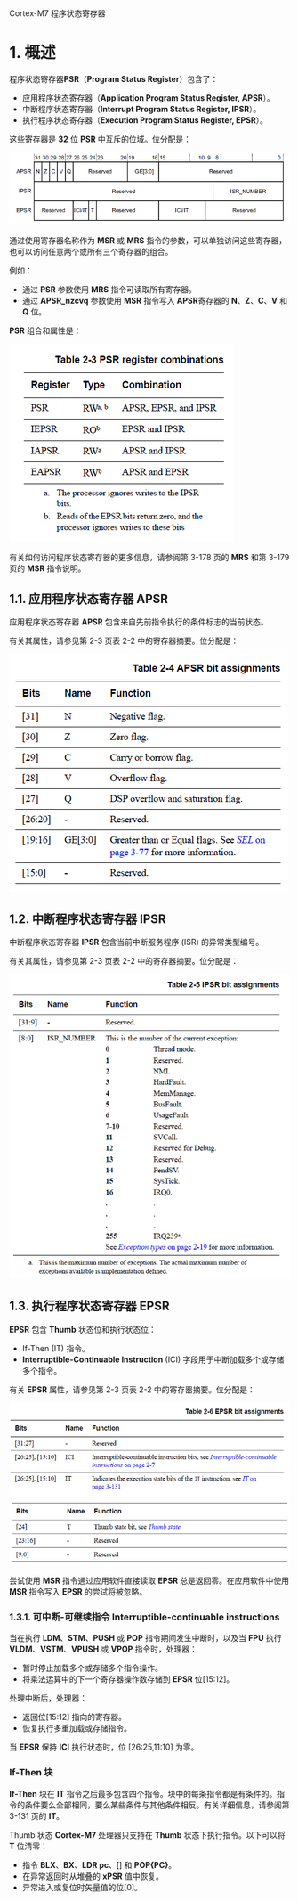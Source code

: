 <section id="title">Cortex-M7 程序状态寄存器</section>

# 1. 概述

程序状态寄存器**PSR**（**Program Status Register**）包含了：

* 应用程序状态寄存器（**Application Program Status Register, APSR**）。
* 中断程序状态寄存器（**Interrupt Program Status Register, IPSR**）。
* 执行程序状态寄存器（**Execution Program Status Register, EPSR**）。

这些寄存器是 **32** 位 **PSR** 中互斥的位域。位分配是：

![](psr_figure_1.png)

通过使用寄存器名称作为 **MSR** 或 **MRS** 指令的参数，可以单独访问这些寄存器，也可以访问任意两个或所有三个寄存器的组合。

例如：

* 通过 **PSR** 参数使用 **MRS** 指令可读取所有寄存器。
* 通过 **APSR_nzcvq** 参数使用 **MSR** 指令写入 **APSR**寄存器的 **N**、**Z**、**C**、**V** 和 **Q** 位。

**PSR** 组合和属性是：

![Table2-3](Table2-3.png)

有关如何访问程序状态寄存器的更多信息，请参阅第 3-178 页的 **MRS** 和第 3-179 页的 **MSR** 指令说明。

## 1.1. 应用程序状态寄存器 APSR

应用程序状态寄存器 **APSR** 包含来自先前指令执行的条件标志的当前状态。

有关其属性，请参见第 2-3 页表 2-2 中的寄存器摘要。位分配是：

![Table2-4](Table2-4.png)

## 1.2. 中断程序状态寄存器 IPSR

中断程序状态寄存器 **IPSR** 包含当前中断服务程序 (ISR) 的异常类型编号。

有关其属性，请参见第 2-3 页表 2-2 中的寄存器摘要。位分配是：

![Table2-5](Table2-5.png)

## 1.3. 执行程序状态寄存器 **EPSR**

**EPSR** 包含 **Thumb** 状态位和执行状态位：

* If-Then (IT) 指令。
* **Interruptible-Continuable Instruction** (ICI) 字段用于中断加载多个或存储多个指令。

有关 **EPSR** 属性，请参见第 2-3 页表 2-2 中的寄存器摘要。位分配是：

![](Table2-6A.png)
![](Table2-6B.png)

尝试使用 **MSR** 指令通过应用软件直接读取 **EPSR** 总是返回零。在应用软件中使用 **MSR** 指令写入 **EPSR** 的尝试将被忽略。

### 1.3.1. 可中断-可继续指令 Interruptible-continuable instructions

当在执行 **LDM**、**STM**、**PUSH** 或 **POP** 指令期间发生中断时，以及当 **FPU** 执行 **VLDM**、**VSTM**、**VPUSH** 或 **VPOP** 指令时，处理器：

* 暂时停止加载多个或存储多个指令操作。
* 将乘法运算中的下一个寄存器操作数存储到 **EPSR** 位[15:12]。

处理中断后，处理器：

* 返回位[15:12] 指向的寄存器。
* 恢复执行多重加载或存储指令。

当 **EPSR** 保持 **ICI** 执行状态时，位 [26:25,11:10] 为零。

### If-Then 块

**If-Then** 块在 **IT** 指令之后最多包含四个指令。块中的每条指令都是有条件的。指令的条件要么全部相同，要么某些条件与其他条件相反。有关详细信息，请参阅第 3-131 页的 **IT**。

Thumb 状态 **Cortex-M7** 处理器只支持在 **Thumb** 状态下执行指令。以下可以将 **T** 位清零：

* 指令 **BLX**、**BX**、**LDR pc**、[] 和 **POP{PC}**。
* 在异常返回时从堆叠的 **xPSR** 值中恢复。
* 异常进入或复位时矢量值的位[0]。

